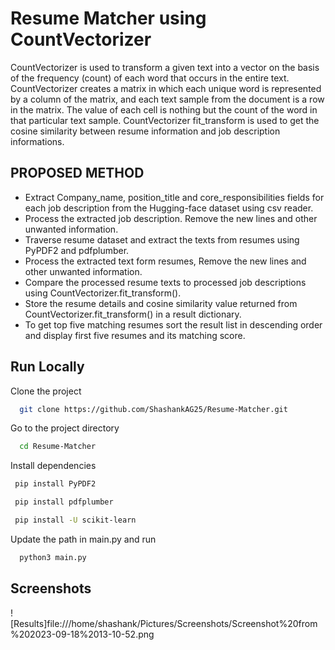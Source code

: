 
# Resume Matcher using CountVectorizer

CountVectorizer is used to transform a given text into a vector on the basis of the frequency (count) of each word that occurs in the entire text. CountVectorizer creates a matrix in which each unique word is represented by a column of the matrix, and each text sample from the document is a row in the matrix. The value of each cell is nothing but the count of the word in that particular text sample. CountVectorizer fit_transform is used to get the cosine similarity between resume information and job description informations.


## PROPOSED METHOD

* Extract Company_name, position_title and core_responsibilities fields for each job description from the Hugging-face dataset using csv reader.
* Process the extracted job description. Remove the new lines and other unwanted information.
* Traverse resume dataset and extract the texts from resumes using PyPDF2 and pdfplumber.
* Process the extracted  text form resumes, Remove the new lines and other unwanted information.
* Compare the processed resume texts to processed job descriptions using CountVectorizer.fit_transform().
* Store the resume details and cosine similarity value returned from CountVectorizer.fit_transform() in a result dictionary.
* To get top five matching resumes sort the result list in descending order and display first five resumes and its matching score.













## Run Locally

Clone the project

```bash
  git clone https://github.com/ShashankAG25/Resume-Matcher.git
```

Go to the project directory

```bash
  cd Resume-Matcher
```

Install dependencies

```bash
 pip install PyPDF2
```
```bash
 pip install pdfplumber
```
```bash
 pip install -U scikit-learn
```

Update the path in main.py and run

```bash
  python3 main.py
```



## Screenshots

![Results]file:///home/shashank/Pictures/Screenshots/Screenshot%20from%202023-09-18%2013-10-52.png


